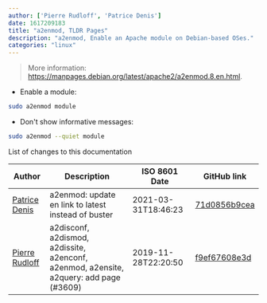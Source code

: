 ```yaml
---
author: ['Pierre Rudloff', 'Patrice Denis']
date: 1617209183
title: "a2enmod, TLDR Pages"
description: "a2enmod, Enable an Apache module on Debian-based OSes."
categories: "linux"
---
```

> More information: <https://manpages.debian.org/latest/apache2/a2enmod.8.en.html>.

- Enable a module:

```bash
sudo a2enmod module
```

- Don't show informative messages:

```bash
sudo a2enmod --quiet module
```
List of changes to this documentation


Author | Description | ISO 8601 Date | GitHub link
------|-----|-----|-----
[Patrice Denis](mailto:patrice.denis@gmail.com) | a2enmod: update en link to latest instead of buster | 2021-03-31T18:46:23 | [71d0856b9cea](https://github.com/tldr-pages/tldr/commit/71d0856b9ceabb2031b4b126101bbe36930b0ade)
[Pierre Rudloff](mailto:contact@rudloff.pro) | a2disconf, a2dismod, a2dissite, a2enconf, a2enmod, a2ensite, a2query: add page (#3609) | 2019-11-28T22:20:50 | [f9ef67608e3d](https://github.com/tldr-pages/tldr/commit/f9ef67608e3d1f35d9383dc792e1ec6f5df02275)

